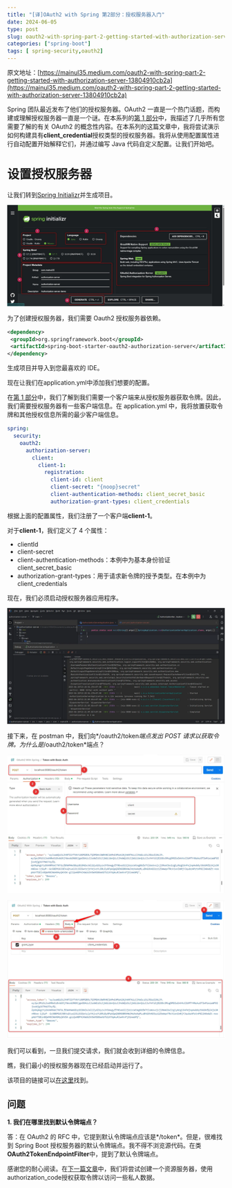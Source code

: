 ```yaml
---
title: "[译]OAuth2 with Spring 第2部分：授权服务器入门"
date: 2024-06-05
type: post
slug: oauth2-with-spring-part-2-getting-started-with-authorization-server
categories: ["spring-boot"]
tags: [ spring-security,oauth2]
---
```


原文地址：[https://mainul35.medium.com/oauth2-with-spring-part-2-getting-started-with-authorization-server-13804910cb2a](https://mainul35.medium.com/oauth2-with-spring-part-2-getting-started-with-authorization-server-13804910cb2a)



Spring 团队最近发布了他们的授权服务器。OAuth2 一直是一个热门话题，而构建或理解授权服务器一直是一个谜。在本系列的[第 1 部分](/posts/2024/06/05/oauth2-with-spring-part-1-knowing-the-basic-concepts/)中，我描述了几乎所有您需要了解的有关 OAuth2 的概念性内容。在本系列的这篇文章中，我将尝试演示如何构建具有**client_credential**授权类型的授权服务器。我将从使用配置属性进行自动配置开始解释它们，并通过编写 Java 代码自定义配置。让我们开始吧。

# 设置授权服务器

让我们转到[Spring Initializr](https://start.spring.io/)并生成项目。

![img](../../../static/images/oauth2-with-spring-part-2-01.webp)

为了创建授权服务器，我们需要 Oauth2 授权服务器依赖。

```xml
<dependency>
 <groupId>org.springframework.boot</groupId>
 <artifactId>spring-boot-starter-oauth2-authorization-server</artifactId>
</dependency>
```

生成项目并导入到您最喜欢的 IDE。

现在让我们在application.yml中添加我们想要的配置。

在[第 1 部分](/posts/2024/06/05/oauth2-with-spring-part-1-knowing-the-basic-concepts/)中，我们了解到我们需要一个客户端来从授权服务器获取令牌。因此，我们需要授权服务器有一些客户端信息。在 application.yml 中，我将放置获取令牌和其他授权信息所需的最少客户端信息。

```yml
spring:
  security:
    oauth2:
      authorization-server:
        client:
          client-1:
            registration:
              client-id: client
              client-secret: "{noop}secret"
              client-authentication-methods: client_secret_basic
              authorization-grant-types: client_credentials
```

根据上面的配置属性，我们注册了一个客户端**client-1**。

对于**client-1**，我们定义了 4 个属性：

- clientId
- client-secret
- client-authentication-methods：本例中为基本身份验证 client_secret_basic
- authorization-grant-types：用于请求新令牌的授予类型。在本例中为 client_credentials

现在，我们必须启动授权服务器应用程序。



![img](../../../static/images/oauth2-with-spring-part-2-02.webp)

接下来，在 postman 中，我们向*/oauth2/token*端点发出 POST 请求以获取令牌。为什么是*/oauth2/token*端点？

![img](../../../static/images/oauth2-with-spring-part-2-03.webp)



![img](../../../static/images/oauth2-with-spring-part-2-04.webp)

我们可以看到，一旦我们提交请求，我们就会收到详细的令牌信息。

瞧，我们最小的授权服务器现在已经启动并运行了。

该项目的链接可以[在这里](https://github.com/mainul35/authorization-server-demo/tree/authorization-server-demo/getting-refresh-token)找到。

## 问题

**1. 我们在哪里找到默认令牌端点？**

答：在 OAuth2 的 RFC 中，它提到默认令牌端点应该是*/token*。但是，很难找到 Spring Boot 授权服务器的默认令牌端点。我不得不浏览源代码。在类**OAuth2TokenEndpointFilter**中，提到了默认令牌端点。

感谢您的耐心阅读。在[下一篇文章](/posts/2024/06/05/oauth2-with-spring-part-3-authorizing-oidc-client-with-via-authorization-code-grant-from-spring/)中，我们将尝试创建一个资源服务器，使用authorization_code授权获取令牌以访问一些私人数据。
